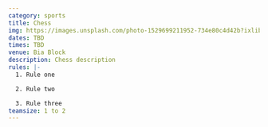 ```yaml
---
category: sports
title: Chess
img: https://images.unsplash.com/photo-1529699211952-734e80c4d42b?ixlib=rb-4.0.3&ixid=M3wxMjA3fDB8MHxzZWFyY2h8M3x8Y2hlc3N8ZW58MHx8MHx8fDA%3D&auto=format&fit=crop&w=900&q=60
dates: TBD
times: TBD
venue: Bia Block
description: Chess description
rules: |-
  1. Rule one

  2. Rule two

  3. Rule three
teamsize: 1 to 2
---
```

